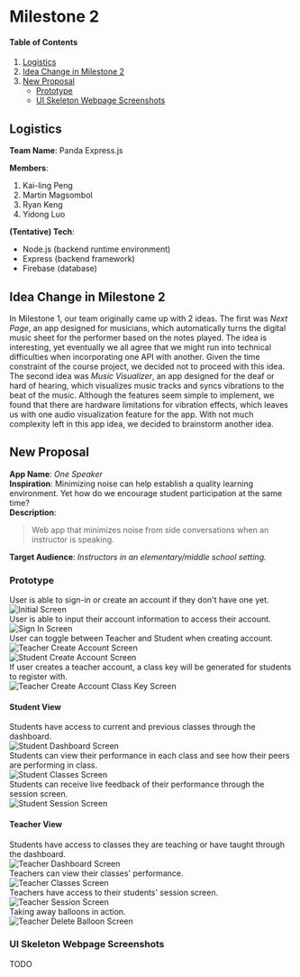# Milestone 2

#### Table of Contents
1. [Logistics](#Logistics)
2. [Idea Change in Milestone 2](#IdeaChange)
3. [New Proposal](#NewProposal)
   - [Prototype](#Prototype)
   - [UI Skeleton Webpage Screenshots](#Skeleton)

<a name="Logistics"></a>

## Logistics
**Team Name**: Panda Express.js<br>

**Members**:
1. Kai-ling Peng
2. Martin Magsombol
3. Ryan Keng
4. Yidong Luo

**(Tentative) Tech**:
* Node.js (backend runtime environment)
* Express (backend framework)
* Firebase (database)

<a name="IdeaChange"></a>

## Idea Change in Milestone 2
In Milestone 1, our team originally came up with 2 ideas. The first was *Next Page*, an app designed for musicians, which automatically turns the digital music sheet for the performer based on the notes played. The idea is interesting, yet eventually we all agree that we might run into technical difficulties when incorporating one API with another. Given the time constraint of the course project, we decided not to proceed with this idea. The second idea was *Music Visualizer*, an app designed for the deaf or hard of hearing, which visualizes music tracks and syncs vibrations to the beat of the music. Although the features seem simple to implement, we found that there are hardware limitations for vibration effects, which leaves us with one audio visualization feature for the app. With not much complexity left in this app idea, we decided to brainstorm another idea.

<a name="NewProposal"></a>

## New Proposal
**App Name**: *One Speaker*<br>
**Inspiration**: Minimizing noise can help establish a quality learning environment. Yet how do we encourage student participation at the same time?<br>
**Description**:
>Web app that minimizes noise from side conversations when an instructor is speaking.
>
**Target Audience**: *Instructors in an elementary/middle school setting.*

<a name="Prototype"></a>

### Prototype
User is able to sign-in or create an account if they don't have one yet.<br>
![Initial Screen](milestones/assets/one_speaker/InitialScreen.png)<br>
User is able to input their account information to access their account.<br>
![Sign In Screen](milestones/assets/one_speaker/SignIn.png)<br>
User can toggle between Teacher and Student when creating account.<br>
![Teacher Create Account Screen](milestones/assets/one_speaker/TeacherCreateAccount.png)<br>
![Student Create Account Screen](milestones/assets/one_speaker/StudentCreateAccount.png)<br>
If user creates a teacher account, a class key will be generated for students to register with.<br>
![Teacher Create Account Class Key Screen](milestones/assets/one_speaker/TeacherCreateAccountClassKey.png)<br>

#### Student View
Students have access to current and previous classes through the dashboard.<br>
![Student Dashboard Screen](milestones/assets/one_speaker/StudentDashboard.png)<br>
Students can view their performance in each class and see how their peers are performing in class.<br>
![Student Classes Screen](milestones/assets/one_speaker/StudentClasses.png)<br>
Students can receive live feedback of their performance through the session screen.<br>
![Student Session Screen](milestones/assets/one_speaker/StudentSession.png)<br>

#### Teacher View
Students have access to classes they are teaching or have taught through the dashboard.<br>
![Teacher Dashboard Screen](milestones/assets/one_speaker/TeacherDashboard.png)<br>
Teachers can view their classes' performance.<br>
![Teacher Classes Screen](milestones/assets/one_speaker/TeacherClasses.png)<br>
Teachers have access to their students' session screen.<br>
![Teacher Session Screen](milestones/assets/one_speaker/TeacherSession.png)<br>
Taking away balloons in action.<br>
![Teacher Delete Balloon Screen](milestones/assets/one_speaker/TeacherDeleteBalloon.png)<br>

<a name="Skeleton"></a>

### UI Skeleton Webpage Screenshots
TODO